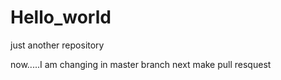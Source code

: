 # Hello_world
just another repository


now.....I am changing in master branch
next make pull resquest
